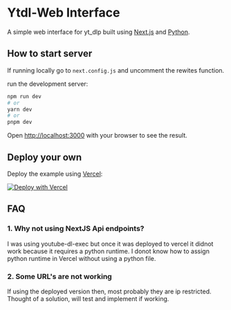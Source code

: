 # Ytdl-Web Interface
A simple web interface for yt_dlp built using [Next.js](https://nextjs.org/) and [Python](https://www.python.org/).

## How to start server
If running locally go to `next.config.js` and uncomment the rewites function.

run the development server:

```bash
npm run dev
# or
yarn dev
# or
pnpm dev
```

Open [http://localhost:3000](http://localhost:3000) with your browser to see the result.
## Deploy your own
Deploy the example using [Vercel](https://vercel.com):

[![Deploy with Vercel](https://vercel.com/button)](https://vercel.com/import/project?template=https://github.com/RohanDebroy/ytdl-web)

## FAQ
### 1. Why not using NextJS Api endpoints?
I was using youtube-dl-exec but once it was deployed to vercel it didnot work because it requires a python runtime. I donot know how to assign python runtime in Vercel without using a python file.
### 2. Some URL's are not working
If using the deployed version then, most probably they are ip restricted. Thought of a solution, will test and implement if working.
